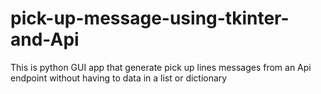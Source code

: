 # pick-up-message-using-tkinter-and-Api
This is python GUI app that generate pick up lines messages from an Api endpoint without having to data in a list or dictionary
